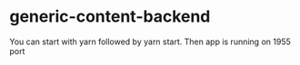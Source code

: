 # generic-content-backend
You can start with yarn followed by yarn start. Then app is running on 1955 port
